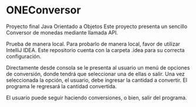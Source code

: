 # ONEConversor
Proyecto final Java Orientado a Objetos
Este proyecto presenta un sencillo Conversor de monedas mediante llamada API.

Prueba de manera local.
Para probarlo de manera local, favor de utilizar IntelliJ IDEA. Este repositorio cuenta con la carpeta .idea para su correcta configuración. 

Directamente desde consola se le presenta al usuario un menú de opciones de conversión, donde tendrá que seleccionar una de ellas o salir. 
Una vez seleccionada la opción, el usuario, debe ingresar la cantidad a convertir. El programa le regresará la cantidad convertida. 

El usuario puede seguir haciendo conversiones, o bien, salir del programa.
